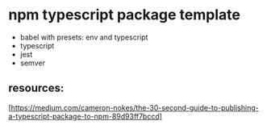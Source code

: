 # npm typescript package template


- babel with presets: env and typescript
- typescript
- jest
- semver

## resources:
[https://medium.com/cameron-nokes/the-30-second-guide-to-publishing-a-typescript-package-to-npm-89d93ff7bccd]